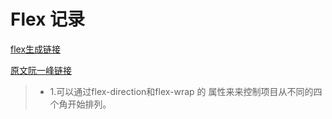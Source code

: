 # Flex 记录

[flex生成链接](http://the-echoplex.net/flexyboxes/)


[原文阮一峰链接](http://www.ruanyifeng.com/blog/2015/07/flex-grammar.html)

>- 1.可以通过flex-direction和flex-wrap 的 属性来来控制项目从不同的四个角开始排列。


